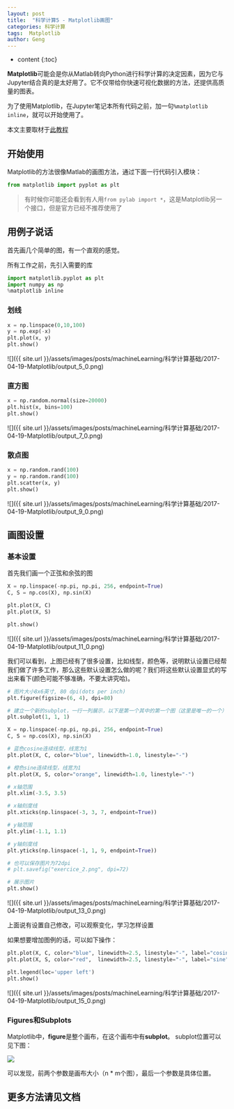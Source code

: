 ```yaml
---
layout: post
title:  "科学计算5 - Matplotlib画图"
categories: 科学计算
tags:  Matplotlib
author: Geng
---
```


* content
{:toc}


**Matplotlib**可能会是你从Matlab转向Python进行科学计算的决定因素，因为它与Jupyter结合真的是太好用了。它不仅带给你快速可视化数据的方法，还提供高质量的图表。

为了使用Matplotlib，在Jupyter笔记本所有代码之前，加一句`%matplotlib inline`，就可以开始使用了。

本文主要取材于[此教程](file:///Users/gengyu/Downloads/scipy-lectures-scipy-lectures.github.com-465c16a/intro/matplotlib/index.html)






## 开始使用
Matplotlib的方法很像Matlab的画图方法，通过下面一行代码引入模块：
```python
from matplotlib import pyplot as plt
```

> 有时候你可能还会看到有人用`from pylab import *`，这是Matplotlib另一个接口，但是官方已经不推荐使用了

## 用例子说话
首先画几个简单的图，有一个直观的感觉。

所有工作之前，先引入需要的库


```python
import matplotlib.pyplot as plt
import numpy as np
%matplotlib inline
```

### 划线


```python
x = np.linspace(0,10,100)
y = np.exp(-x)
plt.plot(x, y)
plt.show()
```


![]({{ site.url }}/assets/images/posts/machineLearning/科学计算基础/2017-04-19-Matplotlib/output_5_0.png)


### 直方图


```python
x = np.random.normal(size=20000)
plt.hist(x, bins=100)
plt.show()
```


![]({{ site.url }}/assets/images/posts/machineLearning/科学计算基础/2017-04-19-Matplotlib/output_7_0.png)


### 散点图


```python
x = np.random.rand(100)
y = np.random.rand(100)
plt.scatter(x, y)
plt.show()
```


![]({{ site.url }}/assets/images/posts/machineLearning/科学计算基础/2017-04-19-Matplotlib/output_9_0.png)


## 画图设置

### 基本设置

首先我们画一个正弦和余弦的图


```python
X = np.linspace(-np.pi, np.pi, 256, endpoint=True)
C, S = np.cos(X), np.sin(X)

plt.plot(X, C)
plt.plot(X, S)

plt.show()
```


![]({{ site.url }}/assets/images/posts/machineLearning/科学计算基础/2017-04-19-Matplotlib/output_11_0.png)


我们可以看到，上图已经有了很多设置，比如线型，颜色等，说明默认设置已经帮我们做了许多工作，那么这些默认设置怎么做的呢？我们将这些默认设置显式的写出来看下(颜色可能不够准确，不要太讲究哈)。


```python
# 图片大小8x6英寸, 80 dpi(dots per inch)
plt.figure(figsize=(6, 4), dpi=80)

# 建立一个新的subplot，一行一列展示，以下是第一个其中的第一个图（这里是唯一的一个）
plt.subplot(1, 1, 1)

X = np.linspace(-np.pi, np.pi, 256, endpoint=True)
C, S = np.cos(X), np.sin(X)

# 蓝色cosine连续线型，线宽为1
plt.plot(X, C, color="blue", linewidth=1.0, linestyle="-")

# 橙色sine连续线型，线宽为1
plt.plot(X, S, color="orange", linewidth=1.0, linestyle="-")

# x轴范围
plt.xlim(-3.5, 3.5)

# x轴刻度线
plt.xticks(np.linspace(-3, 3, 7, endpoint=True))

# y轴范围
plt.ylim(-1.1, 1.1)

# y轴刻度线
plt.yticks(np.linspace(-1, 1, 9, endpoint=True))

# 也可以保存图片为72dpi
# plt.savefig("exercice_2.png", dpi=72)

# 展示图片
plt.show()
```


![]({{ site.url }}/assets/images/posts/machineLearning/科学计算基础/2017-04-19-Matplotlib/output_13_0.png)


上面说有设置自己修改，可以观察变化，学习怎样设置

如果想要增加图例的话，可以如下操作：


```python
plt.plot(X, C, color="blue", linewidth=2.5, linestyle="-", label="cosine")
plt.plot(X, S, color="red",  linewidth=2.5, linestyle="-", label="sine")

plt.legend(loc='upper left')
plt.show()
```


![]({{ site.url }}/assets/images/posts/machineLearning/科学计算基础/2017-04-19-Matplotlib/output_15_0.png)


### Figures和Subplots
Matplotlib中，**figure**是整个画布，在这个画布中有**subplot**。
subplot位置可以见下图：

![](http://www.scipy-lectures.org/_images/sphx_glr_plot_subplot-grid_001.png)

可以发现，前两个参数是画布大小（n * m个图），最后一个参数是具体位置。

## 更多方法请见文档
